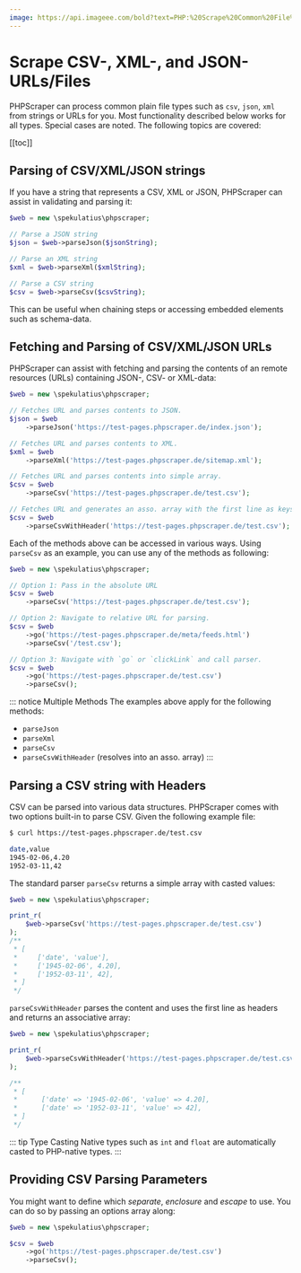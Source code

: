 ```yaml
---
image: https://api.imageee.com/bold?text=PHP:%20Scrape%20Common%20File%20Types&bg_image=https://images.unsplash.com/photo-1542762933-ab3502717ce7
---
```


# Scrape CSV-, XML-, and JSON-URLs/Files

PHPScraper can process common plain file types such as `csv`, `json`, `xml` from strings or URLs for you. Most functionality described below works for all types. Special cases are noted. The following topics are covered:

[[toc]]


## Parsing of CSV/XML/JSON strings

If you have a string that represents a CSV, XML or JSON, PHPScraper can assist in validating and parsing it:

```php
$web = new \spekulatius\phpscraper;

// Parse a JSON string
$json = $web->parseJson($jsonString);

// Parse an XML string
$xml = $web->parseXml($xmlString);

// Parse a CSV string
$csv = $web->parseCsv($csvString);
```

This can be useful when chaining steps or accessing embedded elements such as schema-data.


## Fetching and Parsing of CSV/XML/JSON URLs

PHPScraper can assist with fetching and parsing the contents of an remote resources (URLs) containing JSON-, CSV- or XML-data:

```php
$web = new \spekulatius\phpscraper;

// Fetches URL and parses contents to JSON.
$json = $web
    ->parseJson('https://test-pages.phpscraper.de/index.json');

// Fetches URL and parses contents to XML.
$xml = $web
    ->parseXml('https://test-pages.phpscraper.de/sitemap.xml');

// Fetches URL and parses contents into simple array.
$csv = $web
    ->parseCsv('https://test-pages.phpscraper.de/test.csv');

// Fetches URL and generates an asso. array with the first line as keys.
$csv = $web
    ->parseCsvWithHeader('https://test-pages.phpscraper.de/test.csv');
```

Each of the methods above can be accessed in various ways. Using `parseCsv` as an example, you can use any of the methods as following:

```php
$web = new \spekulatius\phpscraper;

// Option 1: Pass in the absolute URL
$csv = $web
    ->parseCsv('https://test-pages.phpscraper.de/test.csv');

// Option 2: Navigate to relative URL for parsing.
$csv = $web
    ->go('https://test-pages.phpscraper.de/meta/feeds.html')
    ->parseCsv('/test.csv');

// Option 3: Navigate with `go` or `clickLink` and call parser.
$csv = $web
    ->go('https://test-pages.phpscraper.de/test.csv')
    ->parseCsv();
```

::: notice Multiple Methods
The examples above apply for the following methods:

- `parseJson`
- `parseXml`
- `parseCsv`
- `parseCsvWithHeader` (resolves into an asso. array)
:::

## Parsing a CSV string with Headers

CSV can be parsed into various data structures. PHPScraper comes with two options built-in to parse CSV. Given the following example file:

```bash
$ curl https://test-pages.phpscraper.de/test.csv

date,value
1945-02-06,4.20
1952-03-11,42
```

The standard parser `parseCsv` returns a simple array with casted values:

```php
$web = new \spekulatius\phpscraper;

print_r(
    $web->parseCsv('https://test-pages.phpscraper.de/test.csv')
);
/**
 * [
 *     ['date', 'value'],
 *     ['1945-02-06', 4.20],
 *     ['1952-03-11', 42],
 * ]
 */
```

`parseCsvWithHeader` parses the content and uses the first line as headers and returns an associative array:

```php
$web = new \spekulatius\phpscraper;

print_r(
    $web->parseCsvWithHeader('https://test-pages.phpscraper.de/test.csv')
);

/**
 * [
 *      ['date' => '1945-02-06', 'value' => 4.20],
 *      ['date' => '1952-03-11', 'value' => 42],
 * ]
 */
```

::: tip Type Casting
Native types such as `int` and `float` are automatically casted to PHP-native types.
:::

## Providing CSV Parsing Parameters

You might want to define which *separate*, *enclosure* and *escape* to use. You can do so by passing an options array along:

```php
$web = new \spekulatius\phpscraper;

$csv = $web
    ->go('https://test-pages.phpscraper.de/test.csv')
    ->parseCsv();
```
